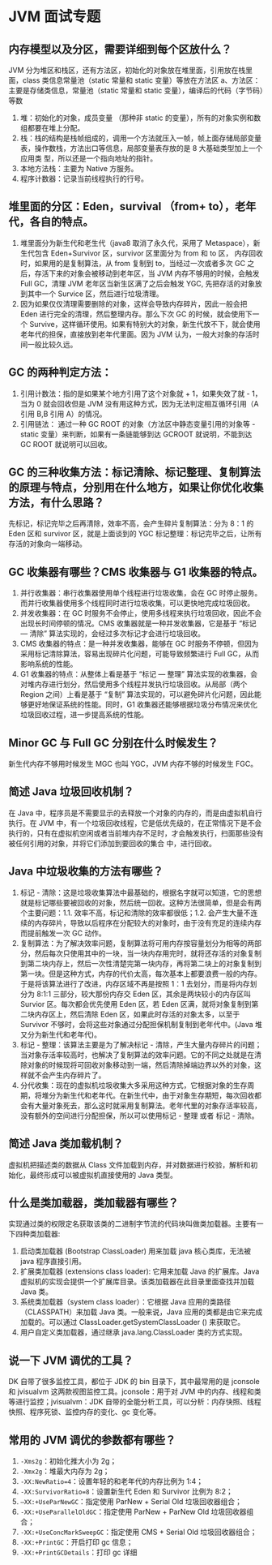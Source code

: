 JVM 面试专题
========

## 内存模型以及分区，需要详细到每个区放什么？

JVM 分为堆区和栈区，还有方法区，初始化的对象放在堆里面，引用放在栈里面，class 类信息常量池（static 常量和 static 变量）等放在方法区 a、方法区：主要是存储类信息，常量池（static 常量和 static 变量），编译后的代码（字节码）等数

1.  堆：初始化的对象，成员变量 （那种非 static 的变量），所有的对象实例和数组都要在堆上分配。
2.  栈：栈的结构是栈帧组成的，调用一个方法就压入一帧，帧上面存储局部变量表，操作数栈，方法出口等信息，局部变量表存放的是 8 大基础类型加上一个应用类 型，所以还是一个指向地址的指针。
3.  本地方法栈：主要为 Native 方服务。
4.  程序计数器：记录当前线程执行的行号。

## 堆里面的分区：Eden，survival （from+ to），老年代，各自的特点。

1.  堆里面分为新生代和老生代（java8 取消了永久代，采用了 Metaspace），新生代包含 Eden+Survivor 区，survivor 区里面分为 from 和 to 区， 内存回收时，如果用的是复制算法，从 from 复制到 to，当经过一次或者多次 GC 之后，存活下来的对象会被移动到老年区，当 JVM 内存不够用的时候，会触发 Full GC，清理 JVM 老年区当新生区满了之后会触发 YGC, 先把存活的对象放到其中一个 Survice 区，然后进行垃圾清理。
2.  因为如果仅仅清理需要删除的对象，这样会导致内存碎片，因此一般会把 Eden 进行完全的清理，然后整理内存。那么下次 GC 的时候，就会使用下一个 Survive，这样循环使用。如果有特别大的对象，新生代放不下，就会使用老年代的担保，直接放到老年代里面。因为 JVM 认为，一般大对象的存活时间一般比较久远。

## GC 的两种判定方法：

1.  引用计数法：指的是如果某个地方引用了这个对象就 + 1，如果失效了就 - 1，当为 0 就会回收但是 JVM 没有用这种方式，因为无法判定相互循环引用（A 引用 B,B 引用 A）的情况。
2.  引用链法： 通过一种 GC ROOT 的对象（方法区中静态变量引用的对象等 - static 变量）来判断，如果有一条链能够到达 GCROOT 就说明，不能到达 GC ROOT 就说明可以回收。

## GC 的三种收集方法：标记清除、标记整理、复制算法的原理与特点，分别用在什么地方，如果让你优化收集方法，有什么思路？

先标记，标记完毕之后再清除，效率不高，会产生碎片复制算法：分为 8：1 的 Eden 区和 survivor 区，就是上面谈到的 YGC 标记整理：标记完毕之后，让所有存活的对象向一端移动。

## GC 收集器有哪些？CMS 收集器与 G1 收集器的特点。

1.  并行收集器：串行收集器使用单个线程进行垃圾收集，会在 GC 时停止服务。而并行收集器使用多个线程同时进行垃圾收集，可以更快地完成垃圾回收。
2.  并发收集器：在 GC 时服务不会停止，使用多线程来执行垃圾回收，因此不会出现长时间停顿的情况。CMS 收集器就是一种并发收集器，它是基于 “标记 — 清除” 算法实现的，会经过多次标记才会进行垃圾回收。
3.  CMS 收集器的特点：是一种并发收集器，能够在 GC 时服务不停顿，但因为采用标记清除算法，容易出现碎片化问题，可能导致频繁进行 Full GC，从而影响系统的性能。
4.  G1 收集器的特点：从整体上看是基于 “标记 — 整理” 算法实现的收集器，会对堆内存进行划分，然后使用多个线程并发执行垃圾回收。从局部（两个 Region 之间）上看是基于 “复制” 算法实现的，可以避免碎片化问题，因此能够更好地保证系统的性能。同时，G1 收集器还能够根据垃圾分布情况来优化垃圾回收过程，进一步提高系统的性能。

## Minor GC 与 Full GC 分别在什么时候发生？

新生代内存不够用时候发生 MGC 也叫 YGC，JVM 内存不够的时候发生 FGC。

## 简述 Java 垃圾回收机制？

在 Java 中，程序员是不需要显示的去释放一个对象的内存的，而是由虚拟机自行执行。在 JVM 中，有一个垃圾回收线程，它是低优先级的，在正常情况下是不会执行的，只有在虚拟机空闲或者当前堆内存不足时，才会触发执行，扫面那些没有被任何引用的对象，并将它们添加到要回收的集合 中，进行回收。

## Java 中垃圾收集的方法有哪些？

1.  标记 - 清除：这是垃圾收集算法中最基础的，根据名字就可以知道，它的思想就是标记哪些要被回收的对象，然后统一回收。这种方法很简单，但是会有两个主要问题：1.1. 效率不高，标记和清除的效率都很低；1.2. 会产生大量不连续的内存碎片，导致以后程序在分配较大的对象时，由于没有充足的连续内存而提前触发一次 GC 动作。
2.  复制算法：为了解决效率问题，复制算法将可用内存按容量划分为相等的两部分，然后每次只使用其中的一块，当一块内存用完时，就将还存活的对象复制到第二块内存上，然后一次性清楚完第一块内存，再将第二块上的对象复制到第一块。但是这种方式，内存的代价太高，每次基本上都要浪费一般的内存。于是将该算法进行了改进，内存区域不再是按照 1：1 去划分，而是将内存划分为 8:1:1 三部分，较大那份内存交 Eden 区，其余是两块较小的内存区叫 Survior 区。每次都会优先使用 Eden 区，若 Eden 区满，就将对象复制到第二块内存区上，然后清除 Eden 区，如果此时存活的对象太多，以至于 Survivor 不够时，会将这些对象通过分配担保机制复制到老年代中。(Java 堆又分为新生代和老年代)。
3.  标记 - 整理：该算法主要是为了解决标记 - 清除，产生大量内存碎片的问题；当对象存活率较高时，也解决了复制算法的效率问题。它的不同之处就是在清除对象的时候现将可回收对象移动到一端，然后清除掉端边界以外的对象，这样就不会产生内存碎片了。
4.  分代收集：现在的虚拟机垃圾收集大多采用这种方式，它根据对象的生存周期，将堆分为新生代和老年代。在新生代中，由于对象生存期短，每次回收都会有大量对象死去，那么这时就采用复制算法。老年代里的对象存活率较高，没有额外的空间进行分配担保，所以可以使用标记 - 整理 或者 标记 - 清除。

## 简述 Java 类加载机制？

虚拟机把描述类的数据从 Class 文件加载到内存，并对数据进行校验，解析和初始化，最终形成可以被虚拟机直接使用的 Java 类型。

## 什么是类加载器，类加载器有哪些？

实现通过类的权限定名获取该类的二进制字节流的代码块叫做类加载器。主要有一下四种类加载器:

1.  启动类加载器 (Bootstrap ClassLoader) 用来加载 java 核心类库，无法被 java 程序直接引用。
2.  扩展类加载器 (extensions class loader): 它用来加载 Java 的扩展库。Java 虚拟机的实现会提供一个扩展库目录。该类加载器在此目录里面查找并加载 Java 类。
3.  系统类加载器（system class loader）：它根据 Java 应用的类路径（CLASSPATH）来加载 Java 类。一般来说，Java 应用的类都是由它来完成加载的。可以通过 ClassLoader.getSystemClassLoader () 来获取它。
4.  用户自定义类加载器，通过继承 java.lang.ClassLoader 类的方式实现。

## 说一下 JVM 调优的工具？

DK 自带了很多监控工具，都位于 JDK 的 bin 目录下，其中最常用的是 jconsole 和 jvisualvm 这两款视图监控工具。jconsole：用于对 JVM 中的内存、线程和类等进行监控；jvisualvm：JDK 自带的全能分析工具，可以分析：内存快照、线程快照、程序死锁、监控内存的变化、gc 变化等。

## 常用的 JVM 调优的参数都有哪些？

1.  `-Xms2g`：初始化推大小为 2g；
2.  `-Xmx2g`：堆最大内存为 2g；
3.  `-XX:NewRatio=4`：设置年轻的和老年代的内存比例为 1:4；
4.  `-XX:SurvivorRatio=8`：设置新生代 Eden 和 Survivor 比例为 8:2；
5.  `–XX:+UseParNewGC`：指定使用 ParNew + Serial Old 垃圾回收器组合；
6.  `-XX:+UseParallelOldGC`：指定使用 ParNew + ParNew Old 垃圾回收器组合；
7.  `-XX:+UseConcMarkSweepGC`：指定使用 CMS + Serial Old 垃圾回收器组合；
8.  `-XX:+PrintGC`：开启打印 gc 信息；
9.  `-XX:+PrintGCDetails`：打印 gc 详细